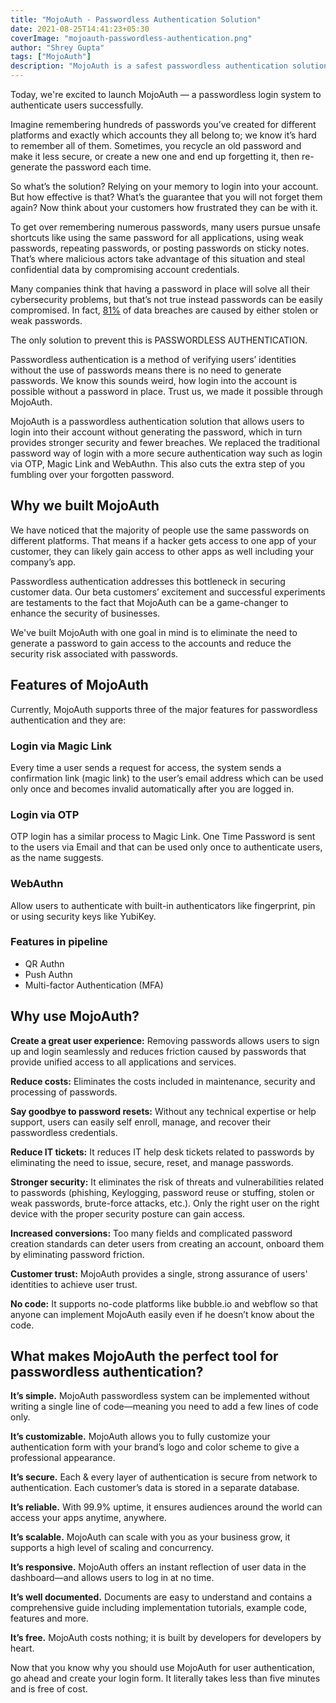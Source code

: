 ```yaml
---
title: "MojoAuth - Passwordless Authentication Solution"
date: 2021-08-25T14:41:23+05:30
coverImage: "mojoauth-passwordless-authentication.png"
author: "Shrey Gupta"
tags: ["MojoAuth"]
description: "MojoAuth is a safest passwordless authentication solution that enables your users to login seamlessly with an email OTP or magic link or WebAuthn, which in turn provides stronger security to your business."
---
```


Today, we're excited to launch MojoAuth — a passwordless login system to authenticate users successfully.

Imagine remembering hundreds of passwords you’ve created for different platforms and exactly which accounts they all belong to; we know it’s hard to remember all of them. Sometimes, you recycle an old password and make it less secure, or create a new one and end up forgetting it, then re-generate the password each time.

So what’s the solution? Relying on your memory to login into your account. But how effective is that? What’s the guarantee that you will not forget them again? Now think about your customers how frustrated they can be with it.

To get over remembering numerous passwords, many users pursue unsafe shortcuts like using the same password for all applications, using weak passwords, repeating passwords, or posting passwords on sticky notes. That’s where malicious actors take advantage of this situation and steal confidential data by compromising account credentials.

Many companies think that having a password in place will solve all their cybersecurity problems, but that’s not true instead passwords can be easily compromised. In fact, [81%](https://bnd.nd.gov/81-of-company-data-breaches-due-to-poor-passwords/) of data breaches are caused by either stolen or weak passwords.

The only solution to prevent this is PASSWORDLESS AUTHENTICATION.

Passwordless authentication is a method of verifying users’ identities without the use of passwords means there is no need to generate passwords. We know this sounds weird, how login into the account is possible without a password in place. Trust us, we made it possible through MojoAuth.

MojoAuth is a passwordless authentication solution that allows users to login into their account without generating the password, which in turn provides stronger security and fewer breaches. We replaced the traditional password way of login with a more secure authentication way such as login via OTP, Magic Link and WebAuthn. This also cuts the extra step of you fumbling over your forgotten password.

## Why we built MojoAuth

We have noticed that the majority of people use the same passwords on different platforms. That means if a hacker gets access to one app of your customer, they can likely gain access to other apps as well including your company’s app.

Passwordless authentication addresses this bottleneck in securing customer data. Our beta customers’ excitement and successful experiments are testaments to the fact that MojoAuth can be a game-changer to enhance the security of businesses.

We've built MojoAuth with one goal in mind is to eliminate the need to generate a password to gain access to the accounts and reduce the security risk associated with passwords.

## Features of MojoAuth

Currently, MojoAuth supports three of the major features for passwordless authentication and they are:

### Login via Magic Link

Every time a user sends a request for access, the system sends a confirmation link (magic link) to the user’s email address which can be used only once and becomes invalid automatically after you are logged in.

### Login via OTP

OTP login has a similar process to Magic Link. One Time Password is sent to the users via Email and that can be used only once to authenticate users, as the name suggests.

### WebAuthn

Allow users to authenticate with built-in authenticators like fingerprint, pin or using security keys like YubiKey.

### Features in pipeline

- QR Authn
- Push Authn
- Multi-factor Authentication (MFA)

## Why use MojoAuth?

**Create a great user experience:** Removing passwords allows users to sign up and login seamlessly and reduces friction caused by passwords that provide unified access to all applications and services.

**Reduce costs:** Eliminates the costs included in maintenance, security and processing of passwords.

**Say goodbye to password resets:** Without any technical expertise or help support, users can easily self enroll, manage, and recover their passwordless credentials.

**Reduce IT tickets:** It reduces IT help desk tickets related to passwords by eliminating the need to issue, secure, reset, and manage passwords.

**Stronger security:** It eliminates the risk of threats and vulnerabilities related to passwords (phishing, Keylogging, password reuse or stuffing, stolen or weak passwords, brute-force attacks, etc.). Only the right user on the right device with the proper security posture can gain access.

**Increased conversions:** Too many fields and complicated password creation standards can deter users from creating an account, onboard them by eliminating password friction.

**Customer trust:** MojoAuth provides a single, strong assurance of users' identities to achieve user trust.

**No code:** It supports no-code platforms like bubble.io and webflow so that anyone can implement MojoAuth easily even if he doesn’t know about the code.

## What makes MojoAuth the perfect tool for passwordless authentication?

**It’s simple.** MojoAuth passwordless system can be implemented without writing a single line of code—meaning you need to add a few lines of code only.

**It’s customizable.** MojoAuth allows you to fully customize your authentication form with your brand’s logo and color scheme to give a professional appearance.

**It’s secure.** Each & every layer of authentication is secure from network to authentication. Each customer’s data is stored in a separate database.

**It’s reliable.** With 99.9% uptime, it ensures audiences around the world can access your apps anytime, anywhere.

**It’s scalable.** MojoAuth can scale with you as your business grow, it supports a high level of scaling and concurrency.

**It’s responsive.** MojoAuth offers an instant reflection of user data in the dashboard—and allows users to log in at no time.

**It’s well documented.** Documents are easy to understand and contains a comprehensive guide including implementation tutorials, example code, features and more.

**It’s free.** MojoAuth costs nothing; it is built by developers for developers by heart.

Now that you know why you should use MojoAuth for user authentication, go ahead and create your login form. It literally takes less than five minutes and is free of cost.
